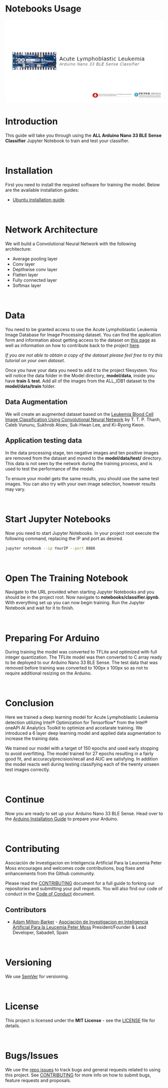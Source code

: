 # Notebooks Usage

![ALL Arduino Nano 33 BLE Sense Classifier](../img/project-banner.jpg)

# Introduction
This guide will take you through using the **ALL Arduino Nano 33 BLE Sense Classifier** Jupyter Notebook to train and test your classifier.

&nbsp;

# Installation
First you need to install the required software for training the model. Below are the available installation guides:

- [Ubuntu installation guide](../installation/ubuntu.md).

&nbsp;

# Network Architecture
We will build a Convolutional Neural Network with the following architecture:

- Average pooling layer
- Conv layer
- Depthwise conv layer
- Flatten layer
- Fully connected layer
- Softmax layer

&nbsp;

# Data
You need to be granted access to use the Acute Lymphoblastic Leukemia Image Database for Image Processing dataset. You can find the application form and information about getting access to the dataset on [this page](https://homes.di.unimi.it/scotti/all/#download) as well as information on how to contribute back to the project [here](https://homes.di.unimi.it/scotti/all/results.php).

_If you are not able to obtain a copy of the dataset please feel free to try this tutorial on your own dataset._

Once you have your data you need to add it to the project filesystem. You will notice the data folder in the Model directory, **model/data**, inside you have **train** & **test**. Add all of the images from the ALL_IDB1 dataset to the **model/data/train** folder.

## Data Augmentation

We will create an augmented dataset based on the [Leukemia Blood Cell Image Classification Using Convolutional Neural Network](http://www.ijcte.org/vol10/1198-H0012.pdf "Leukemia Blood Cell Image Classification Using Convolutional Neural Network") by T. T. P. Thanh, Caleb Vununu, Sukhrob Atoev, Suk-Hwan Lee, and Ki-Ryong Kwon.

## Application testing data

In the data processing stage, ten negative images and ten positive images are removed from the dataset and moved to the **model/data/test/** directory. This data is not seen by the network during the training process, and is used to test the performance of the model.

To ensure your model gets the same results, you should use the same test images. You can also try with your own image selection, however results may vary.

&nbsp;

# Start Jupyter Notebooks
Now you need to start Jupyter Notebooks. In your project root execute the following command, replacing the IP and port as desired.

``` bash
jupyter notebook --ip YourIP --port 8888
```

&nbsp;

# Open The Training Notebook

Navigate to the URL provided when starting Jupyter Notebooks and you should be in the project root. Now navigate to **notebooks/classifier.ipynb**. With everything set up you can now begin training. Run the Jupyter Notebook and wait for it to finish.

&nbsp;

# Preparing For Arduino

During training the model was converted to TFLite and optimized with full integer quantization. The TFLite model was then converted to C array ready to be deployed to our Arduino Nano 33 BLE Sense. The test data that was removed before training was converted to 100px x 100px so as not to require additional resizing on the Arduino.

&nbsp;

# Conclusion

Here we trained a deep learning model for Acute Lymphoblastic Leukemia detection utilizing Intel® Optimization for Tensorflow* from the Intel® oneAPI AI Analytics Toolkit to optimize and accelarate training. We introduced a 6 layer deep learning model and applied data augmentation to increase the training data.

We trained our model with a target of 150 epochs and used early stopping to avoid overfitting. The model trained for 27 epochs resulting in a fairly good fit, and accuracy/precision/recall and AUC are satisfying. In addition the model reacts well during testing classifying each of the twenty unseen test images correctly.

&nbsp;

# Continue

Now you are ready to set up your Arduino Nano 33 BLE Sense. Head over to the [Arduino Installation Guide](../installation/arduino.md) to prepare your Arduino.

&nbsp;

# Contributing
Asociación de Investigacion en Inteligencia Artificial Para la Leucemia Peter Moss encourages and welcomes code contributions, bug fixes and enhancements from the Github community.

Please read the [CONTRIBUTING](https://github.com/AMLResearchProject/ALL-Arduino-Nano-33-BLE-Sense-Classifier/blob/main/CONTRIBUTING.md "CONTRIBUTING") document for a full guide to forking our repositories and submitting your pull requests. You will also find our code of conduct in the [Code of Conduct](https://github.com/AMLResearchProject/ALL-Arduino-Nano-33-BLE-Sense-Classifier/blob/main/CODE-OF-CONDUCT.md) document.

## Contributors
- [Adam Milton-Barker](https://www.leukemiaairesearch.com/association/volunteers/adam-milton-barker "Adam Milton-Barker") - [Asociación de Investigacion en Inteligencia Artificial Para la Leucemia Peter Moss](https://www.leukemiaresearchassociation.ai "Asociación de Investigacion en Inteligencia Artificial Para la Leucemia Peter Moss") President/Founder & Lead Developer, Sabadell, Spain

&nbsp;

# Versioning
We use [SemVer](https://semver.org/) for versioning.

&nbsp;

# License
This project is licensed under the **MIT License** - see the [LICENSE](https://github.com/AMLResearchProject/ALL-Arduino-Nano-33-BLE-Sense-Classifier/blob/main/LICENSE "LICENSE") file for details.

&nbsp;

# Bugs/Issues
We use the [repo issues](https://github.com/AMLResearchProject/ALL-Arduino-Nano-33-BLE-Sense-Classifier/issues "repo issues") to track bugs and general requests related to using this project. See [CONTRIBUTING](https://github.com/AMLResearchProject/ALL-Arduino-Nano-33-BLE-Sense-Classifier/blob/main/CONTRIBUTING.md "CONTRIBUTING") for more info on how to submit bugs, feature requests and proposals.